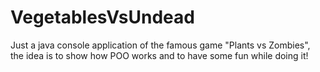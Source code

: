 # VegetablesVsUndead
Just a java console application of the famous game "Plants vs Zombies", the idea is to show how POO works and to have some fun while doing it!
